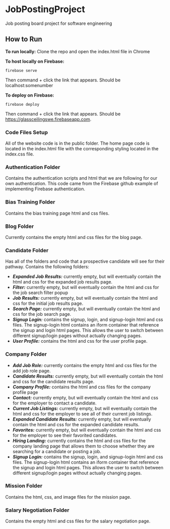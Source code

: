 # JobPostingProject
Job posting board project for software engineering

## How to Run
**To run locally:**
Clone the repo and open the index.html file in Chrome

**To host locally on Firebase:**
```
firebase serve
```
Then command + click the link that appears. Should be localhost:somenumber

**To deploy on Firebase:**
```
firebase deploy
```
Then command + click the link that appears. Should be https://glassceilingswe.firebaseapp.com.

### Code Files Setup
All of the website code is in the public folder. The home page code is located in the index.html file with the corresponding styling located in the index.css file.

### Authentication Folder
Contains the authentication scripts and html that we are following for our own authentication. This code came from the Firebase github example of implementing Firebase authentication.

### Bias Training Folder 
Contains the bias training page html and css files. 

### Blog Folder
Currently contains the empty html and css files for the blog page. 

### Candidate Folder
Has all of the folders and code that a prospective candidate will see for their pathway. Contains the following folders:
- ***Expanded Job Results:*** currently empty, but will eventually contain the html and css for the expanded job results page.
- ***Filter:*** currently empty, but will eventually contain the html and css for the job search filter popup
- ***Job Results:*** currently empty, but will eventually contain the html and css for the initial job results page.
- ***Search Page:*** currently empty, but will eventually contain the html and css for the job search page.
- ***Signup Login:*** contains the signup, login, and signup-login html and css files. The signup-login html contains an iform container that reference the signup and login html pages. This allows the user to switch between different signup/login pages without actually changing pages.
- ***User Profile:*** contains the html and css for the user profile page. 

### Company Folder
- ***Add Job Role:*** currently contains the empty html and css files for the add job role page.
- ***Candidate Results:*** currently empty, but will eventually contain the html and css for the candidate results page.
- ***Company Profile:*** contains the html and css files for the company profile page
- ***Contact:*** currently empty, but will eventually contain the html and css for the employer to contact a candidate.
- ***Current Job Listings:*** currently empty, but will eventually contain the html and css for the employer to see all of their current job listings.
- ***Expanded Candidate Results:*** currently empty, but will eventually contain the html and css for the expanded candidate results.
- ***Favorites:*** currently empty, but will eventually contain the html and css for the employer to see their favorited candidates.
- ***Hiring Landing:*** currently contains the html and css files for the company landing page that allows them to choose whether they are searching for a candidate or posting a job.
- ***Signup Login:*** contains the signup, login, and signup-login html and css files. The signup-login html contains an iform container that reference the signup and login html pages. This allows the user to switch between different signup/login pages without actually changing pages.

### Mission Folder
Contains the html, css, and image files for the mission page.

### Salary Negotiation Folder
Contains the empty html and css files for the salary negotiation page.